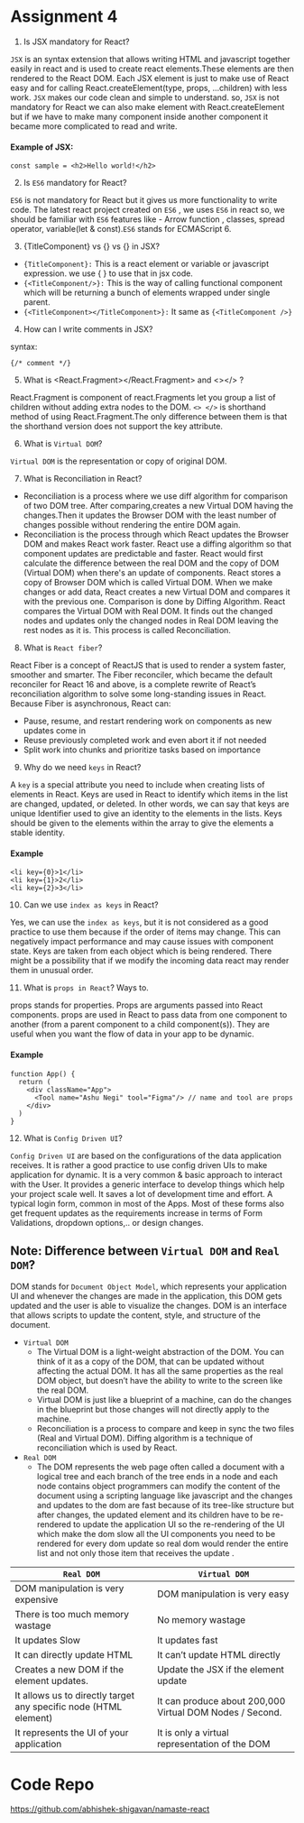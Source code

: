 
# Assignment 4

1) Is JSX mandatory for React?

`JSX` is an syntax extension that allows writing HTML and javascript together easily in react and is used to create react elements.These elements are then rendered to the React DOM. Each JSX element is just to make use of React easy and for calling React.createElement(type, props, ...children) with less work.
`JSX` makes our code clean and simple to understand.
so, `JSX` is not mandatory for React we can also make element with React.createElement but if we have to make many component inside another component it became more complicated to read and write.

#### Example of JSX:

``` 
const sample = <h2>Hello world!</h2>
```

2) Is `ES6` mandatory for React?

`ES6` is not mandatory for React but it gives us more functionality to write code. The latest react project created on `ES6` , we uses `ES6` in react so, we should be familiar with `ES6` features like - Arrow function , classes, spread operator, variable(let & const).`ES6` stands for ECMAScript 6.

3) {TitleComponent} vs {<TitleComponent/>} vs {<TitleComponent></TitleComponent>} in JSX?

- `{TitleComponent}:` This is a react element or variable or javascript expression. we use { } to use that in jsx code.
-  `{<TitleComponent/>}:` This is the way of calling functional component which will be returning a bunch of elements wrapped under single parent.
- `{<TitleComponent></TitleComponent>}:` It same as     `{<TitleComponent />}`

4) How can I write comments in JSX?
 
 syntax:
  ```
 {/* comment */}
 ```

5) What is <React.Fragment></React.Fragment> and <></> ?

React.Fragment is component of react.Fragments let you group a list of children without adding extra nodes to the DOM. `<> </>` is shorthand method of using React.Fragment.The only difference between them is that the shorthand version does not support the key attribute.

6) What is `Virtual DOM`?

`Virtual DOM` is the representation or copy of original DOM.

7) What is Reconciliation in React?

- Reconciliation is a process where we use diff algorithm for comparison of two DOM tree. After comparing,creates a new Virtual DOM having the changes.Then it updates the Browser DOM with the least number of changes possible without rendering the entire DOM again. 
- Reconciliation is the process through which React updates the Browser DOM and makes React work faster. React use a diffing algorithm so that component updates are predictable and faster. React would first calculate the difference between the real DOM and the copy of DOM (Virtual DOM) when there's an update of components. React stores a copy of Browser DOM which is called Virtual DOM. When we make changes or add data, React creates a new Virtual DOM and compares it with the previous one. Comparison is done by Diffing Algorithm. React compares the Virtual DOM with Real DOM. It finds out the changed nodes and updates only the changed nodes in Real DOM leaving the rest nodes as it is. This process is called Reconciliation.

8) What is `React fiber`?

React Fiber is a concept of ReactJS that is used to render a system faster, smoother and smarter.
The Fiber reconciler, which became the default reconciler for React 16 and above, is a complete rewrite of React’s reconciliation algorithm to solve some long-standing issues in React.
Because Fiber is asynchronous, React can:
- Pause, resume, and restart rendering work on components as new updates come in
- Reuse previously completed work and even abort it if not needed
- Split work into chunks and prioritize tasks based on importance


9) Why do we need `keys` in React?

A `key` is a special attribute you need to include when creating lists of elements in React. Keys are used in React to identify which items in the list are changed, updated, or deleted. In other words, we can say that keys are unique Identifier used to give an identity to the elements in the lists.
Keys should be given to the elements within the array to give the elements a stable identity.
#### Example
```
<li key={0}>1</li>
<li key={1}>2</li>
<li key={2}>3</li>
```


10) Can we use `index as keys` in React?

Yes, we can use the `index as keys`, but it is not considered as a good practice to use them because if the order of items may change. This can negatively impact performance and may cause issues with component state.
Keys are taken from each object which is being rendered. There might be a possibility that if we modify the incoming data react may render them in unusual order.


11) What is `props in React`? Ways to.

props stands for properties. Props are arguments passed into React components. props are used in React to pass data from one component to another (from a parent component to a child component(s)). They are useful when you want the flow of data in your app to be dynamic.
#### Example
```
function App() {
  return (
    <div className="App">
      <Tool name="Ashu Negi" tool="Figma"/> // name and tool are props
    </div>
  )
}
```

12) What is `Config Driven UI`?

`Config Driven UI` are based on the configurations of the data application receives. It is rather a good practice to use config driven UIs to make application for dynamic. 
It is a very common & basic approach to interact with the User. It provides a generic interface to develop things which help your project scale well. It saves a lot of development time and effort.
A typical login form, common in most of the Apps. Most of these forms also get frequent updates as the requirements increase in terms of Form Validations, dropdown options,.. or design changes.


## Note: Difference between `Virtual DOM` and `Real DOM`?
DOM stands for `Document Object Model`, which represents your application UI and whenever the changes are made in the application, this DOM gets updated and the user is able to visualize the changes. DOM is an interface that allows scripts to update the content, style, and structure of the document.
- `Virtual DOM`
    - The Virtual DOM is a light-weight abstraction of the DOM. You can think of it as a copy of the DOM, that can be updated without affecting the actual DOM. It has all the same properties as the real DOM object, but doesn’t have the ability to write to the screen like the real DOM.
    - Virtual DOM is just like a blueprint of a machine, can do the changes in the blueprint but those changes will not directly apply to the machine.
    - Reconciliation is a process to compare and keep in sync the two files (Real and Virtual DOM). Diffing algorithm is a technique of reconciliation which is used by React.
- `Real DOM`
    - The DOM represents the web page often called a document with a logical tree and each  branch of the tree ends in a node and each node contains object programmers can modify the content of the document using a scripting language like javascript and the changes and updates to the dom are fast because of its tree-like structure but after changes, the updated element and its children have to be re-rendered to update the application UI so the  re-rendering of the UI which make the dom slow all the UI components you need to be rendered for every dom update so real dom would render the entire list and not only those item that receives the update .

|   `Real DOM`    |   `Virtual DOM` |
|-------------|-----------------|
| DOM manipulation is very expensive  | DOM manipulation is very easy  | 
| There is too much memory wastage  | No memory wastage  |
| It updates Slow | It updates fast |
| It can directly update HTML | It can’t update HTML directly  |
|  Creates a new DOM if the element updates. | Update the JSX if the element update |
| It allows us to directly target any specific node (HTML element) | It can produce about 200,000 Virtual DOM Nodes / Second. |
| It represents the UI of your application | It is only a virtual representation of the DOM |

# Code Repo
  
  https://github.com/abhishek-shigavan/namaste-react


